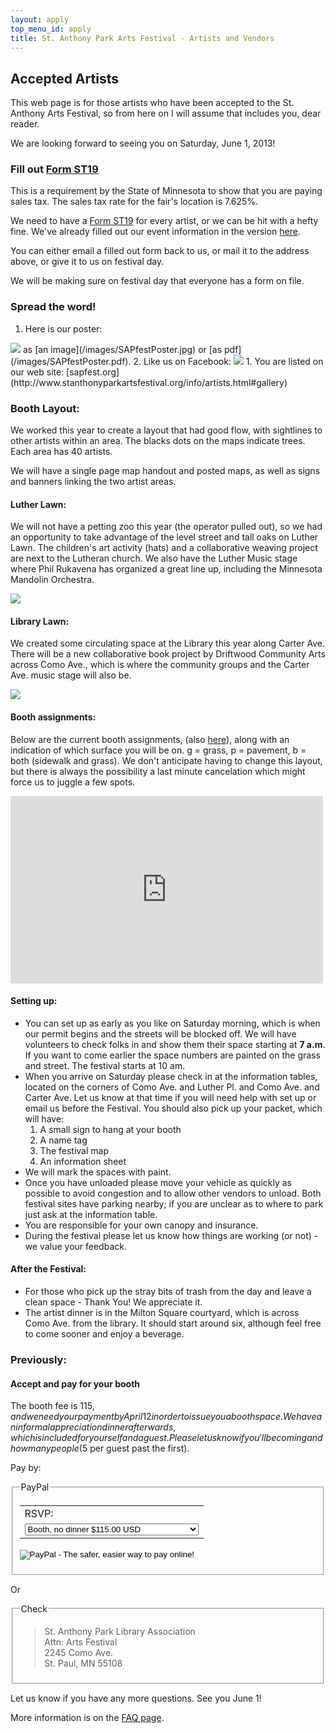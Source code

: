 ```yaml
---
layout: apply
top_menu_id: apply
title: St. Anthony Park Arts Festival - Artists and Vendors
---
```

## Accepted Artists

This web page is for those artists who have been accepted 
to the St. Anthony Arts Festival, so from here on I will assume 
that includes you, dear reader.

We are looking forward to seeing you on Saturday, June 1, 2013!

### Fill out [Form ST19](/apply/st19.pdf)

This is a requirement by the State of Minnesota to show that you are paying sales tax. 
The sales tax rate for the fair's location is 7.625%.

We need to have a [Form ST19](/apply/st19.pdf) for every artist, or we can be hit with a hefty fine. 
We've already filled out our event information in the version [here](/apply/st19.pdf). 

You can either email a filled out form back to us, 
or mail it to the address above, or give it to us on festival day.

We will be making sure on festival day that everyone has a form on file. 

### Spread the word!

1. Here is our poster:
<img class="bodypic" src="/images/SAPfestPoster.jpg">
as [an image](/images/SAPfestPoster.jpg) or [as pdf](/images/SAPfestPoster.pdf).
2. Like us on Facebook: <a href="https://www.facebook.com/SAPArtsFestival" target="_TOP" title="Saint Anthony Park Arts Festival"><img src="https://badge.facebook.com/badge/229315300478251.1446.1948535714.png" style="border: 0px;" /></a>
1. You are listed on our web site: [sapfest.org](http://www.stanthonyparkartsfestival.org/info/artists.html#gallery)

### Booth Layout:

We worked this year to create a layout that had good flow, 
with sightlines to other artists within an area. 
The blacks dots on the maps indicate trees. Each area has 40 artists.

We will have a single page map handout and posted maps, as well as signs and banners 
linking the two artist areas.

#### Luther Lawn:

We will not have a petting zoo this year (the operator pulled out), 
so we had an opportunity to take advantage of the level street and tall oaks on Luther Lawn.
The children's art activity (hats) and a collaborative weaving project are next to the Lutheran church. 
We also have the Luther Music stage where Phil Rukavena has organized a great line up,
including the Minnesota Mandolin Orchestra. 

<img src="/images/LutherLawn.jpg">

#### Library Lawn:

We created some circulating space at the Library this year along Carter Ave. 
There will be a new collaborative book project by Driftwood Community Arts across Como Ave., which is where the community groups and the Carter Ave. music stage will also be.

<img src="/images/LibraryLawn.jpg">

#### Booth assignments:

Below are the current booth assignments,
(also [here](https://docs.google.com/spreadsheet/pub?key=0AgDmi2fYwdEAdDJPZkw4eTlyQllCMnZ5WUowcXBlaXc&single=true&gid=0&output=html)), 
along with an indication of which surface you will be on. 
g = grass, p = pavement, b = both (sidewalk and grass). 
We don't anticipate having to change this layout, but there is always the possibility a last minute 
cancelation which might force us to juggle a few spots. 

<iframe width='500' height='300' frameborder='0' src='https://docs.google.com/spreadsheet/pub?key=0AgDmi2fYwdEAdDJPZkw4eTlyQllCMnZ5WUowcXBlaXc&single=true&gid=0&output=html&widget=true'></iframe>

#### Setting up:

- You can set up as early as you like on Saturday morning, 
which is when our permit begins and the streets will be blocked off. 
We will have volunteers to check folks in and show them their 
space starting at **7 a.m**.
If you want to come earlier the space numbers are painted on the grass and street.
The festival starts at 10 am.
- When you arrive on Saturday please check in at the information tables, 
located on the corners of Como Ave. and Luther Pl. and Como Ave. and Carter Ave. 
Let us know at that time if you will need help with set up 
or email us before the Festival. 
You should also pick up your packet, which will have:
  1. A small sign to hang at your booth
  2. A name tag
  3. The festival map
  4. An information sheet
- We will mark the spaces with paint.
- Once you have unloaded please move your vehicle as quickly as possible to avoid
congestion and to allow other vendors to unload. 
Both festival sites have parking nearby; 
if you are unclear as to where to park just ask at the information table.
- You are responsible for your own canopy and insurance.
- During the festival please let us know how things are working (or not) -
we value your feedback.

#### After the Festival:

- For those who pick up the stray bits of trash from the day and leave a clean space - Thank You! We appreciate it.
- The artist dinner is in the Milton Square courtyard, which is across Como Ave. from the library. It should start around six, although feel free to come sooner and enjoy a beverage.

### Previously:

#### Accept and pay for your booth

The booth fee is $115, and we need your payment by April 12 in order to issue you a booth space. We have an informal appreciation dinner afterwards, which is included for yourself and a guest. Please let us know if you'll be coming and how many people ($5 per guest past the first).

Pay by:

<fieldset>
<legend>PayPal</legend>
<form action="https://www.paypal.com/cgi-bin/webscr" method="post" target="_top">
<input type="hidden" name="cmd" value="_s-xclick">
<input type="hidden" name="hosted_button_id" value="HTDGC5LL5RLVG">
<table>
<tr><td><input type="hidden" name="on0" value="RSVP:">RSVP:</td></tr><tr><td><select name="os0">
  <option value="Booth, no dinner">Booth, no dinner $115.00 USD</option>
  <option value="Booth and dinner">Booth and dinner $115.00 USD</option>
  <option value="Booth and dinner (+1 guest)">Booth and dinner (+1 guest) $115.00 USD</option>
  <option value="Booth and dinner (+2 guests)">Booth and dinner (+2 guests) $120.00 USD</option>
  <option value="Booth and dinner (+3 guests)">Booth and dinner (+3 guests) $125.00 USD</option>
</select> </td></tr>
</table>
<input type="hidden" name="currency_code" value="USD">
<input type="image" src="https://www.paypalobjects.com/en_US/i/btn/btn_paynow_LG.gif" border="0" name="submit" alt="PayPal - The safer, easier way to pay online!">
<img alt="" border="0" src="https://www.paypalobjects.com/en_US/i/scr/pixel.gif" width="1" height="1">
</form>
</fieldset>

Or 

<fieldset>
  <legend>Check</legend>
  <blockquote>
    <p>
      St. Anthony Park Library Association<br/>
      Attn: Arts Festival<br/>
      2245 Como Ave.<br/>
      St. Paul, MN 55108
    </p>
  </blockquote>
</fieldset>


Let us know if you have any more questions.  See you June 1!

More information is on the
[FAQ page](/apply/faq.html). 
